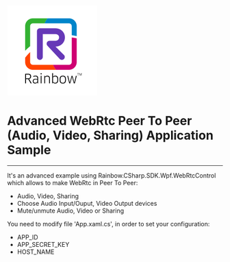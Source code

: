 ![Rainbow](logo_rainbow.png)

 
# Advanced WebRtc Peer To Peer (Audio, Video, Sharing) Application Sample 
---

It's an advanced example using Rainbow.CSharp.SDK.Wpf.WebRtcControl which allows to make WebRtc in Peer To Peer:
- Audio, Video, Sharing
- Choose Audio Input/Ouput, Video Output devices
- Mute/unmute Audio, Video or Sharing

You need to modify file 'App.xaml.cs', in order to set your configuration:
- APP_ID
- APP_SECRET_KEY
- HOST_NAME
